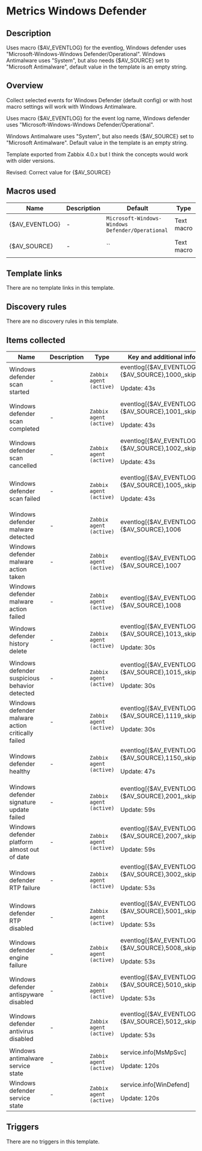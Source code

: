 # Metrics Windows Defender

## Description

Uses macro {$AV_EVENTLOG} for the eventlog, Windows defender uses "Microsoft-Windows-Windows Defender/Operational". Windows Antimalware uses "System", but also needs {$AV_SOURCE} set to "Microsoft Antimalware", default value in the template is an empty string.

## Overview

Collect selected events for Windows Defender (default config) or with host macro settings will work with Windows Antimalware. 


Uses macro {$AV\_EVENTLOG} for the event log name, Windows defender uses "Microsoft-Windows-Windows Defender/Operational". 


Windows Antimalware uses "System", but also needs {$AV\_SOURCE} set to "Microsoft Antimalware". Default value in the template is an empty string.


Template exported from Zabbix 4.0.x but I think the concepts would work with older versions. 


Revised: Correct value for {$AV\_SOURCE}

## Macros used

|Name|Description|Default|Type|
|----|-----------|-------|----|
|{$AV_EVENTLOG}|<p>-</p>|`Microsoft-Windows-Windows Defender/Operational`|Text macro|
|{$AV_SOURCE}|<p>-</p>|``|Text macro|
## Template links

There are no template links in this template.

## Discovery rules

There are no discovery rules in this template.

## Items collected

|Name|Description|Type|Key and additional info|
|----|-----------|----|----|
|Windows defender scan started|<p>-</p>|`Zabbix agent (active)`|eventlog[{$AV_EVENTLOG},,,{$AV_SOURCE},1000,,skip]<p>Update: 43s</p>|
|Windows defender scan completed|<p>-</p>|`Zabbix agent (active)`|eventlog[{$AV_EVENTLOG},,,{$AV_SOURCE},1001,,skip]<p>Update: 43s</p>|
|Windows defender scan cancelled|<p>-</p>|`Zabbix agent (active)`|eventlog[{$AV_EVENTLOG},,,{$AV_SOURCE},1002,,skip]<p>Update: 43s</p>|
|Windows defender scan failed|<p>-</p>|`Zabbix agent (active)`|eventlog[{$AV_EVENTLOG},,,{$AV_SOURCE},1005,,skip]<p>Update: 43s</p>|
|Windows defender malware detected|<p>-</p>|`Zabbix agent (active)`|eventlog[{$AV_EVENTLOG},,,{$AV_SOURCE},1006|1116,,skip]<p>Update: 37s</p>|
|Windows defender malware action taken|<p>-</p>|`Zabbix agent (active)`|eventlog[{$AV_EVENTLOG},,,{$AV_SOURCE},1007|1117,,skip]<p>Update: 41s</p>|
|Windows defender malware action failed|<p>-</p>|`Zabbix agent (active)`|eventlog[{$AV_EVENTLOG},,,{$AV_SOURCE},1008|1118,,skip]<p>Update: 30s</p>|
|Windows defender history delete|<p>-</p>|`Zabbix agent (active)`|eventlog[{$AV_EVENTLOG},,,{$AV_SOURCE},1013,,skip]<p>Update: 30s</p>|
|Windows defender suspicious behavior detected|<p>-</p>|`Zabbix agent (active)`|eventlog[{$AV_EVENTLOG},,,{$AV_SOURCE},1015,,skip]<p>Update: 30s</p>|
|Windows defender malware action critically failed|<p>-</p>|`Zabbix agent (active)`|eventlog[{$AV_EVENTLOG},,,{$AV_SOURCE},1119,,skip]<p>Update: 30s</p>|
|Windows defender healthy|<p>-</p>|`Zabbix agent (active)`|eventlog[{$AV_EVENTLOG},,,{$AV_SOURCE},1150,,skip]<p>Update: 47s</p>|
|Windows defender signature update failed|<p>-</p>|`Zabbix agent (active)`|eventlog[{$AV_EVENTLOG},,,{$AV_SOURCE},2001,,skip]<p>Update: 59s</p>|
|Windows defender platform almost out of date|<p>-</p>|`Zabbix agent (active)`|eventlog[{$AV_EVENTLOG},,,{$AV_SOURCE},2007,,skip]<p>Update: 59s</p>|
|Windows defender RTP failure|<p>-</p>|`Zabbix agent (active)`|eventlog[{$AV_EVENTLOG},,,{$AV_SOURCE},3002,,skip]<p>Update: 53s</p>|
|Windows defender RTP disabled|<p>-</p>|`Zabbix agent (active)`|eventlog[{$AV_EVENTLOG},,,{$AV_SOURCE},5001,,skip]<p>Update: 53s</p>|
|Windows defender engine failure|<p>-</p>|`Zabbix agent (active)`|eventlog[{$AV_EVENTLOG},,,{$AV_SOURCE},5008,,skip]<p>Update: 53s</p>|
|Windows defender antispyware disabled|<p>-</p>|`Zabbix agent (active)`|eventlog[{$AV_EVENTLOG},,,{$AV_SOURCE},5010,,skip]<p>Update: 53s</p>|
|Windows defender antivirus disabled|<p>-</p>|`Zabbix agent (active)`|eventlog[{$AV_EVENTLOG},,,{$AV_SOURCE},5012,,skip]<p>Update: 53s</p>|
|Windows antimalware service state|<p>-</p>|`Zabbix agent (active)`|service.info[MsMpSvc]<p>Update: 120s</p>|
|Windows defender service state|<p>-</p>|`Zabbix agent (active)`|service.info[WinDefend]<p>Update: 120s</p>|
## Triggers

There are no triggers in this template.

